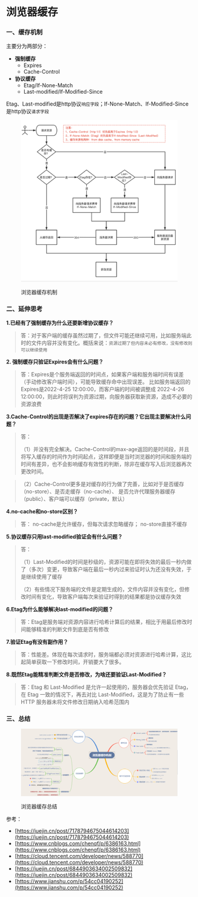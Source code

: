 # 浏览器缓存

### 一、缓存机制

主要分为两部分：

* **强制缓存**
  * Expires
  * Cache-Control
* **协议缓存**
  * Etag/If-None-Match
  * Last-modified/If-Modified-Since

Etag、Last-modified是http协议`响应字段`；If-None-Match、If-Modified-Since是http协议`请求字段`

<figure><img src="../../.gitbook/assets/http-cache-flow.png" alt=""><figcaption><p>浏览器缓存机制</p></figcaption></figure>

### 二、延伸思考

**1.已经有了强制缓存为什么还要新增协议缓存？**

> 答：对于客户端的缓存虽然过期了，但文件可能还继续可用，比如服务端此时的文件内容并没有变化。概括来说：`资源过期了但内容未必有修改，没有修改则可以继续使用`

**2. 强制缓存只验证Expires会有什么问题？**

> 答：Expires是个服务端返回的时间点，如果客户端和服务端时间有误差（手动修改客户端时间），可能导致缓存命中出现误差。 比如服务端返回的Expires是2022-4-25 12:00:00，而客户端的时间被调整成 2022-4-26 12:00:00，则此时将误判为资源过期，向服务器获取新资源，造成不必要的资源浪费

**3.Cache-Control的出现是否解决了expires存在的问题？它出现主要解决什么问题？**

> 答：
>
> （1）并没有完全解决。Cache-Control的max-age返回的是时间段，并且将写入缓存的时间作为时间起点，这样即便是当时浏览器的时间和服务端的时间有差异，也不会影响缓存有效性的判断，除非在缓存写入后浏览器再次更改时间。

> （2）Cache-Control更多是对缓存的行为做了完善，比如对于是否缓存（no-store）、是否走缓存（no-cache）、 是否允许代理服务器缓存（public）、客户端可以缓存（private，默认）

**4.no-cache和no-store区别？**

> 答： no-cache是允许缓存，但每次请求忽略缓存； no-store直接不缓存

**5.协议缓存只用last-modified验证会有什么问题？**

> 答：
>
> （1）Last-Modified的时间是秒级的，资源可能在即将失效的最后一秒内做了（多次）变更，导致客户端在最后一秒内过来验证时认为还没有失效，于是继续使用了缓存&#x20;
>
> （2）有些情况下服务端的文件是定期生成的，文件内容并没有变化，但修改时间有变化，导致客户端每次来验证时得到的结果都是协议缓存失效

**6.Etag为什么能够解决last-modified的问题？**

> 答：Etag是服务端对资源内容进行哈希计算后的结果，相比于用最后修改时间能够精准的判断文件到底是否有修改

**7.验证Etag有没有副作用？**

> 答：性能差。体现在每次请求时，服务端都必须对资源进行哈希计算，这比起简单获取一下修改时间，开销要大了很多。

**8.既然Etag能精准判断文件是否修改，为啥还要验证Last-Modified？**

> 答：Etag 和 Last-Modified 是允许一起使用的，服务器会优先验证 Etag，在 Etag 一致的情况下，再去对比 Last-Modified，这是为了防止有一些 HTTP 服务器未将文件修改日期纳入哈希范围内

### 三、总结

<figure><img src="../../.gitbook/assets/http-cache-summary (1).png" alt=""><figcaption><p>浏览器缓存总结</p></figcaption></figure>





参考：

* [https://juejin.cn/post/7178794675044614203](https://juejin.cn/post/7178794675044614203)
* [https://www.cnblogs.com/chenqf/p/6386163.html](https://www.cnblogs.com/chenqf/p/6386163.html)
* [https://cloud.tencent.com/developer/news/588770](https://cloud.tencent.com/developer/news/588770)
* [https://juejin.cn/post/6844903634002509832](https://juejin.cn/post/6844903634002509832)
* [https://www.jianshu.com/p/54cc04190252](https://www.jianshu.com/p/54cc04190252)
